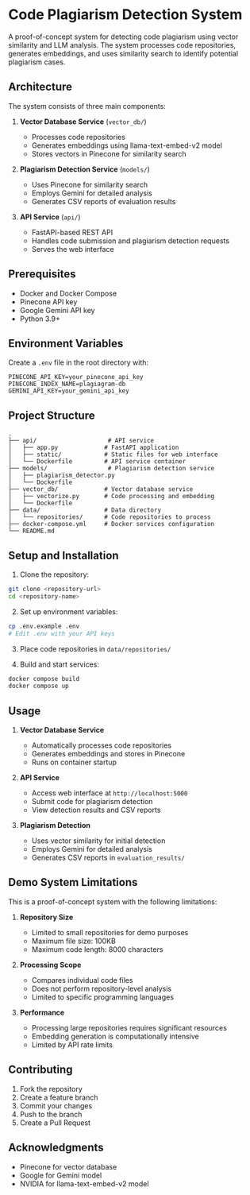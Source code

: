# Code Plagiarism Detection System

A proof-of-concept system for detecting code plagiarism using vector similarity and LLM analysis. The system processes code repositories, generates embeddings, and uses similarity search to identify potential plagiarism cases.

## Architecture

The system consists of three main components:

1. **Vector Database Service** (`vector_db/`)

   - Processes code repositories
   - Generates embeddings using llama-text-embed-v2 model
   - Stores vectors in Pinecone for similarity search

2. **Plagiarism Detection Service** (`models/`)

   - Uses Pinecone for similarity search
   - Employs Gemini for detailed analysis
   - Generates CSV reports of evaluation results

3. **API Service** (`api/`)
   - FastAPI-based REST API
   - Handles code submission and plagiarism detection requests
   - Serves the web interface

## Prerequisites

- Docker and Docker Compose
- Pinecone API key
- Google Gemini API key
- Python 3.9+

## Environment Variables

Create a `.env` file in the root directory with:

```env
PINECONE_API_KEY=your_pinecone_api_key
PINECONE_INDEX_NAME=plagiagram-db
GEMINI_API_KEY=your_gemini_api_key
```

## Project Structure

```
.
├── api/                    # API service
│   ├── app.py             # FastAPI application
│   ├── static/            # Static files for web interface
│   └── Dockerfile         # API service container
├── models/                 # Plagiarism detection service
│   ├── plagiarism_detector.py
│   └── Dockerfile
├── vector_db/             # Vector database service
│   ├── vectorize.py       # Code processing and embedding
│   └── Dockerfile
├── data/                  # Data directory
│   └── repositories/      # Code repositories to process
├── docker-compose.yml     # Docker services configuration
└── README.md
```

## Setup and Installation

1. Clone the repository:

```bash
git clone <repository-url>
cd <repository-name>
```

2. Set up environment variables:

```bash
cp .env.example .env
# Edit .env with your API keys
```

3. Place code repositories in `data/repositories/`

4. Build and start services:

```bash
docker compose build
docker compose up
```

## Usage

1. **Vector Database Service**

   - Automatically processes code repositories
   - Generates embeddings and stores in Pinecone
   - Runs on container startup

2. **API Service**

   - Access web interface at `http://localhost:5000`
   - Submit code for plagiarism detection
   - View detection results and CSV reports

3. **Plagiarism Detection**
   - Uses vector similarity for initial detection
   - Employs Gemini for detailed analysis
   - Generates CSV reports in `evaluation_results/`

## Demo System Limitations

This is a proof-of-concept system with the following limitations:

1. **Repository Size**

   - Limited to small repositories for demo purposes
   - Maximum file size: 100KB
   - Maximum code length: 8000 characters

2. **Processing Scope**

   - Compares individual code files
   - Does not perform repository-level analysis
   - Limited to specific programming languages

3. **Performance**
   - Processing large repositories requires significant resources
   - Embedding generation is computationally intensive
   - Limited by API rate limits

## Contributing

1. Fork the repository
2. Create a feature branch
3. Commit your changes
4. Push to the branch
5. Create a Pull Request



## Acknowledgments

- Pinecone for vector database
- Google for Gemini model
- NVIDIA for llama-text-embed-v2 model
